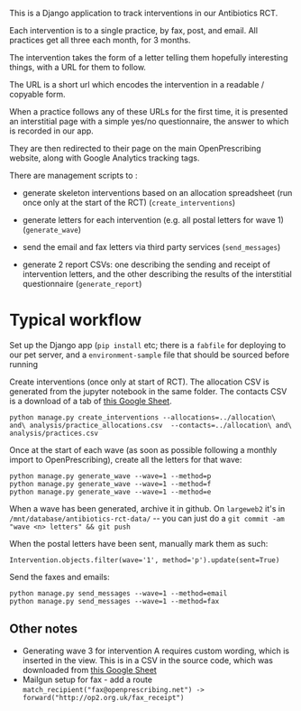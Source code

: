 This is a Django application to track interventions in our Antibiotics RCT.

Each intervention is to a single practice, by fax, post, and
email. All practices get all three each month, for 3 months.

The intervention takes the form of a letter telling them hopefully
interesting things, with a URL for them to follow.

The URL is a short url which encodes the intervention in a readable /
copyable form.

When a practice follows any of these URLs for the first time, it is presented
an interstitial page with a simple yes/no questionnaire, the answer to
which is recorded in our app.

They are then redirected to their page on the main OpenPrescribing
website, along with Google Analytics tracking tags.

There are management scripts to :

* generate skeleton interventions based on an allocation spreadsheet
  (run once only at the start of the RCT) (`create_interventions`)

* generate letters for each intervention (e.g. all postal letters for
  wave 1) (`generate_wave`)

* send the email and fax letters via third party services
  (`send_messages`)

* generate 2 report CSVs: one describing the sending and receipt of
  intervention letters, and the other describing the results of the
  interstitial questionnaire (`generate_report`)

# Typical workflow

Set up the Django app (`pip install` etc; there is a `fabfile` for
deploying to our pet server, and a `environment-sample` file that
should be sourced before running

Create interventions (once only at start of RCT). The allocation CSV is
generated from the jupyter notebook in the same folder.  The contacts
CSV is a download of a tab of [this Google Sheet](https://docs.google.com/spreadsheets/d/1iVtlo-qGaK9KT35FaX94Gu0azei-TLIZZI52TZWvxMg).

    python manage.py create_interventions --allocations=../allocation\ and\ analysis/practice_allocations.csv  --contacts=../allocation\ and\ analysis/practices.csv

Once at the start of each wave (as soon as possible following a
monthly import to OpenPrescribing), create all the letters for that
wave:

    python manage.py generate_wave --wave=1 --method=p
    python manage.py generate_wave --wave=1 --method=f
    python manage.py generate_wave --wave=1 --method=e

When a wave has been generated, archive it in github. On `largeweb2` it's in `/mnt/database/antibiotics-rct-data/` -- you can just do a `git commit -am "wave <n> letters" && git push`


When the postal letters have been sent, manually mark them as such:

    Intervention.objects.filter(wave='1', method='p').update(sent=True)

Send the faxes and emails:

    python manage.py send_messages --wave=1 --method=email
    python manage.py send_messages --wave=1 --method=fax


## Other notes

* Generating wave 3 for intervention A requires custom wording, which is inserted in the view. This is in a CSV in the source code, which was downloaded from [this Google Sheet](https://docs.google.com/spreadsheets/d/1Yx9_dWnjscN6FNfes5Q3LT2E2yRdYbQVOY1Q-aZRFQw/edit?usp=drive_web&ouid=112987570757514537466)
* Mailgun setup for fax - add a route `match_recipient("fax@openprescribing.net") -> forward("http://op2.org.uk/fax_receipt")`
